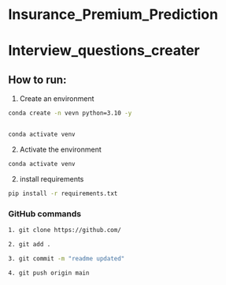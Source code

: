 # Insurance_Premium_Prediction

# Interview_questions_creater


## How to run:

1. Create an environment

```bash
conda create -n vevn python=3.10 -y


conda activate venv

```

2. Activate the environment

```bash
conda activate venv
```


2. install requirements

```bash
pip install -r requirements.txt
```


### GitHub commands

```bash
1. git clone https://github.com/
```

```bash
2. git add .
```
```bash
3. git commit -m "readme updated"
```

```bash
4. git push origin main
```

